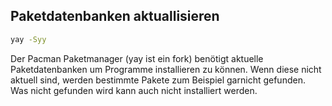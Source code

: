 
## Paketdatenbanken aktuallisieren
```BASH
yay -Syy
```
Der Pacman Paketmanager (yay ist ein fork) benötigt aktuelle Paketdatenbanken um Programme installieren zu können.
Wenn diese nicht aktuell sind, werden bestimmte Pakete zum Beispiel garnicht gefunden. Was nicht gefunden wird kann auch nicht installiert werden.
